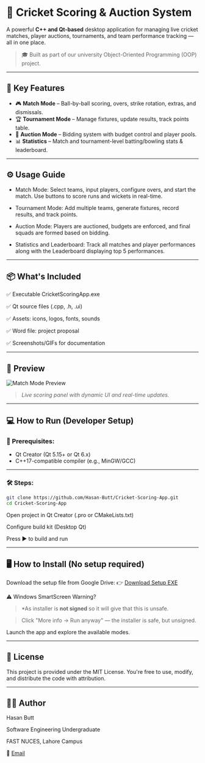 # 🏏 Cricket Scoring & Auction System

A powerful **C++ and Qt-based** desktop application for managing live cricket matches, player auctions, tournaments, and team performance tracking — all in one place.

> 🎓 Built as part of our university Object-Oriented Programming (OOP) project.

---

## 🎯 Key Features

- 🎮 **Match Mode** – Ball-by-ball scoring, overs, strike rotation, extras, and dismissals.
- 🏆 **Tournament Mode** – Manage fixtures, update results, track points table.
- 💸 **Auction Mode** – Bidding system with budget control and player pools.
- 📊 **Statistics** – Match and tournament-level batting/bowling stats & leaderboard.

---

## ⚙️ Usage Guide

- Match Mode:
Select teams, input players, configure overs, and start the match. Use buttons to score runs and wickets in real-time.

- Tournament Mode:
Add multiple teams, generate fixtures, record results, and track points.

- Auction Mode:
Players are auctioned, budgets are enforced, and final squads are formed based on bidding.

- Statistics and Leaderboard:
Track all matches and player performances along with the Leaderboard displaying top 5 performances.

---

## 📦 What's Included

✅ Executable CricketScoringApp.exe

✅ Qt source files (.cpp, .h, .ui)

✅ Assets: icons, logos, fonts, sounds

✅ Word file: project proposal

✅ Screenshots/GIFs for documentation

---

## 📸 Preview

![Match Mode Preview](docs/app.gif)

> *Live scoring panel with dynamic UI and real-time updates.*

---

## 💻 How to Run (Developer Setup)

### 🔧 Prerequisites:

- Qt Creator (Qt 5.15+ or Qt 6.x)
- C++17-compatible compiler (e.g., MinGW/GCC)

---

### 🛠️ Steps:

```bash
git clone https://github.com/Hasan-Butt/Cricket-Scoring-App.git
cd Cricket-Scoring-App
```
Open project in Qt Creator (.pro or CMakeLists.txt)

Configure build kit (Desktop Qt)

Press ▶️ to build and run

---

## 🖥️ How to Install (No setup required)

Download the setup file from Google Drive:
👉 [Download Setup EXE](https://drive.google.com/file/d/1-K2yd3fP8b_kAnHmdSom57POUSd35zYn/view?usp=drive_link)

⚠️ Windows SmartScreen Warning?
>*As installer is **not signed** so it will give that this is unsafe.

>Click "More info → Run anyway" — the installer is safe, but unsigned.

Launch the app and explore the available modes.

---

## 📜 License

This project is provided under the MIT License.
You're free to use, modify, and distribute the code with attribution.

---

## 👨‍💻 Author

Hasan Butt

Software Engineering Undergraduate

FAST NUCES, Lahore Campus

📧 [Email](hasan.butt2005@gmail.com)

